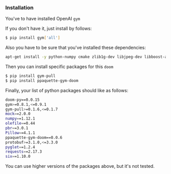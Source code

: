 ### Installation

You've to have installed OpenAI `gym`

If you don't have it, just install by follows:
```bash
$ pip install gym['all']
```

Also you have to be sure that you've installed these dependencies:
```bash
apt-get install -y python-numpy cmake zlib1g-dev libjpeg-dev libboost-all-dev gcc libsdl2-dev wget unzip git
```

Then you can install specific packages for this `doom`
```bash
$ pip install gym-pull
$ pip install ppaquette-gym-doom
```

Finally, your list of python packages should like as follows:
```bash
doom-py==0.0.15
gym>=0.8.1,<=0.9.1
gym-pull>=0.1.6,<=0.1.7
mock==2.0.0
numpy==1.12.1
olefile==0.44
pbr==3.0.1
Pillow==4.1.1
ppaquette-gym-doom==0.0.6
protobuf>=3.1.0,<=3.3.0
pyglet==1.2.4
requests==2.17.3
six==1.10.0
```
You can use higher versions of the packages above,
but it's not tested.
